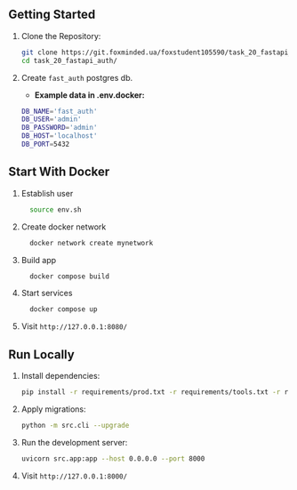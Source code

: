 ## Getting Started

1. Clone the Repository:
    ```bash
    git clone https://git.foxminded.ua/foxstudent105590/task_20_fastapi_auth.git
    cd task_20_fastapi_auth/
    ```

2. Create `fast_auth` postgres db.
    - **Example data in .env.docker:**
    ```bash
    DB_NAME='fast_auth'
    DB_USER='admin'
    DB_PASSWORD='admin'
    DB_HOST='localhost'
    DB_PORT=5432
    ```
## Start With Docker


1. Establish user

    ```bash
      source env.sh
     ```

2. Create docker network

    ```bash
      docker network create mynetwork  
     ```

3. Build app 
    ```bash
      docker compose build  
     ```

4. Start services 
    ```bash
      docker compose up  
     ```
   
5.  Visit `http://127.0.0.1:8080/`


## Run Locally

1. Install dependencies:

    ```bash
    pip install -r requirements/prod.txt -r requirements/tools.txt -r requirements/dev.txt
    ```

2. Apply migrations:

    ```bash
    python -m src.cli --upgrade
    ```

3. Run the development server:

    ```bash
    uvicorn src.app:app --host 0.0.0.0 --port 8000
    ```

4. Visit `http://127.0.0.1:8000/`
